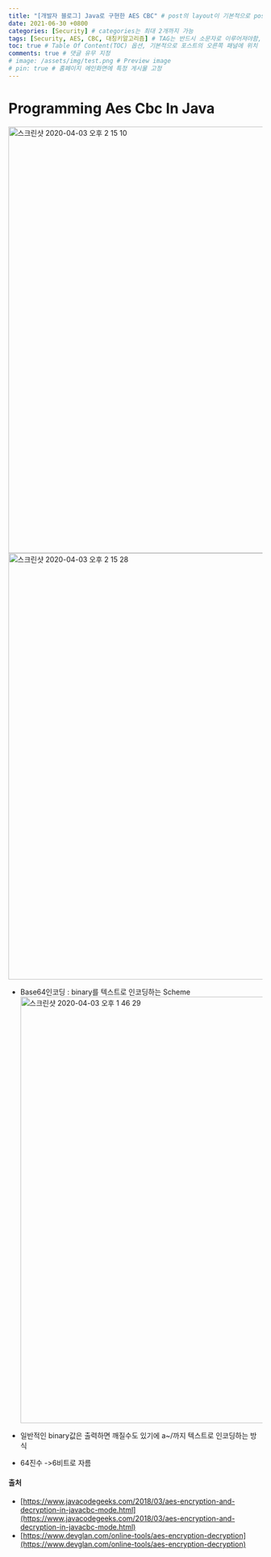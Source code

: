 ```yaml
---
title: "[개발자 블로그] Java로 구현한 AES CBC" # post의 layout이 기본적으로 post로 설정되어있어서 Front Matter에 따로 layout변수를 만들어 주지 않아도 됨
date: 2021-06-30 +0800
categories: [Security] # categories는 최대 2개까지 가능
tags: [Security, AES, CBC, 대칭키알고리즘] # TAG는 반드시 소문자로 이루어져야함, 0~무한개까지 지정 가능
toc: true # Table Of Content(TOC) 옵션, 기본적으로 포스트의 오른쪽 패널에 위치
comments: true # 댓글 유무 지정
# image: /assets/img/test.png # Preview image
# pin: true # 홈페이지 메인화면에 특정 게시물 고정
---
```


# Programming Aes Cbc In Java
<img width="844" alt="스크린샷 2020-04-03 오후 2 15 10" src="https://user-images.githubusercontent.com/44339530/78326500-89d21b80-75b5-11ea-9bef-9e903ec00fb5.png"><br>
<img width="844" alt="스크린샷 2020-04-03 오후 2 15 28" src="https://user-images.githubusercontent.com/44339530/78326512-935b8380-75b5-11ea-9e1a-13c060dc5714.png"><br>

- Base64인코딩 : binary를 텍스트로 인코딩하는 Scheme
<img width="844" alt="스크린샷 2020-04-03 오후 1 46 29" src="https://user-images.githubusercontent.com/44339530/78325051-876dc280-75b1-11ea-84e6-ba45b57b2476.png"><br>

- 일반적인 binary값은 출력하면 깨질수도 있기에 a~/까지 텍스트로 인코딩하는 방식<br>
- 64진수 ->6비트로 자름<br>

#### 출처 
- [https://www.javacodegeeks.com/2018/03/aes-encryption-and-decryption-in-javacbc-mode.html](https://www.javacodegeeks.com/2018/03/aes-encryption-and-decryption-in-javacbc-mode.html)
- [https://www.devglan.com/online-tools/aes-encryption-decryption](https://www.devglan.com/online-tools/aes-encryption-decryption)